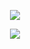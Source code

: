 <p align=center><a href='https://goo.su/S8Oz7U'><img src='https://i.postimg.cc/FF7pmxWf/6598934256-3617895019.png'></a> <br>
<p align=center><img src='https://i.postimg.cc/hGtxsSNJ/555.jpg'></a> <br>
